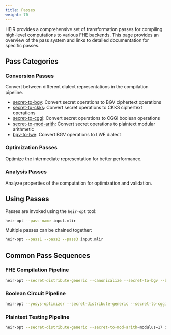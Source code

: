 ```yaml
---
title: Passes
weight: 70
---
```


HEIR provides a comprehensive set of transformation passes for compiling
high-level computations to various FHE backends. This page provides an overview
of the pass system and links to detailed documentation for specific passes.

## Pass Categories

### Conversion Passes

Convert between different dialect representations in the compilation pipeline.

- [secret-to-bgv](passes/secret-to-bgv/): Convert secret operations to BGV
  ciphertext operations
- [secret-to-ckks](passes/secret-to-ckks/): Convert secret operations to CKKS
  ciphertext operations
- [secret-to-cggi](passes/secret-to-cggi/): Convert secret operations to CGGI
  boolean operations
- [secret-to-mod-arith](passes/secret-to-mod-arith/): Convert secret operations
  to plaintext modular arithmetic
- [bgv-to-lwe](passes/bgv-to-lwe/): Convert BGV operations to LWE dialect

### Optimization Passes

Optimize the intermediate representation for better performance.

### Analysis Passes

Analyze properties of the computation for optimization and validation.

## Using Passes

Passes are invoked using the `heir-opt` tool:

```bash
heir-opt --pass-name input.mlir
```

Multiple passes can be chained together:

```bash
heir-opt --pass1 --pass2 --pass3 input.mlir
```

## Common Pass Sequences

### FHE Compilation Pipeline

```bash
heir-opt --secret-distribute-generic --canonicalize --secret-to-bgv --bgv-to-lwe --lwe-to-openfhe input.mlir
```

### Boolean Circuit Pipeline

```bash
heir-opt --yosys-optimizer --secret-distribute-generic --secret-to-cggi --cggi-to-tfhe-rust input.mlir
```

### Plaintext Testing Pipeline

```bash
heir-opt --secret-distribute-generic --secret-to-mod-arith=modulus=17 input.mlir
```
